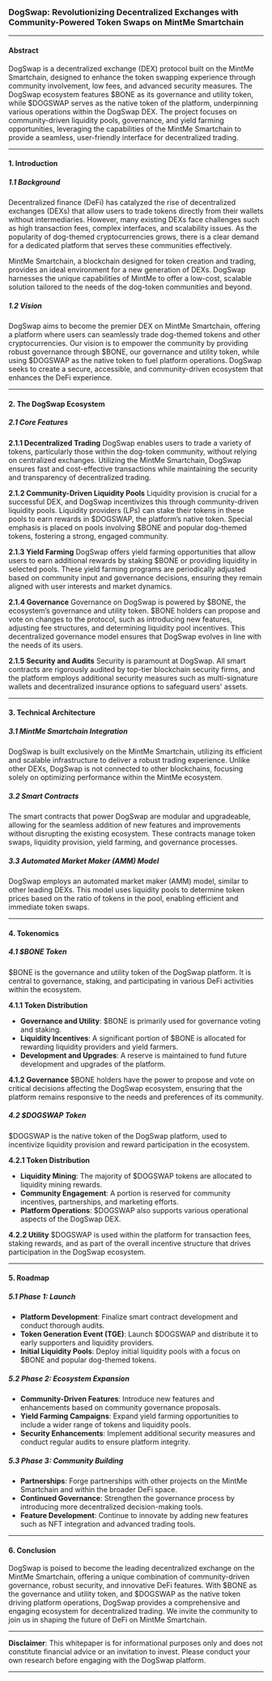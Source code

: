 ### DogSwap: Revolutionizing Decentralized Exchanges with Community-Powered Token Swaps on MintMe Smartchain

---

#### **Abstract**

DogSwap is a decentralized exchange (DEX) protocol built on the MintMe Smartchain, designed to enhance the token swapping experience through community involvement, low fees, and advanced security measures. The DogSwap ecosystem features $BONE as its governance and utility token, while $DOGSWAP serves as the native token of the platform, underpinning various operations within the DogSwap DEX. The project focuses on community-driven liquidity pools, governance, and yield farming opportunities, leveraging the capabilities of the MintMe Smartchain to provide a seamless, user-friendly interface for decentralized trading.

---

#### **1. Introduction**

##### **1.1 Background**

Decentralized finance (DeFi) has catalyzed the rise of decentralized exchanges (DEXs) that allow users to trade tokens directly from their wallets without intermediaries. However, many existing DEXs face challenges such as high transaction fees, complex interfaces, and scalability issues. As the popularity of dog-themed cryptocurrencies grows, there is a clear demand for a dedicated platform that serves these communities effectively.

MintMe Smartchain, a blockchain designed for token creation and trading, provides an ideal environment for a new generation of DEXs. DogSwap harnesses the unique capabilities of MintMe to offer a low-cost, scalable solution tailored to the needs of the dog-token communities and beyond.

##### **1.2 Vision**

DogSwap aims to become the premier DEX on MintMe Smartchain, offering a platform where users can seamlessly trade dog-themed tokens and other cryptocurrencies. Our vision is to empower the community by providing robust governance through $BONE, our governance and utility token, while using $DOGSWAP as the native token to fuel platform operations. DogSwap seeks to create a secure, accessible, and community-driven ecosystem that enhances the DeFi experience.

---

#### **2. The DogSwap Ecosystem**

##### **2.1 Core Features**

**2.1.1 Decentralized Trading**
DogSwap enables users to trade a variety of tokens, particularly those within the dog-token community, without relying on centralized exchanges. Utilizing the MintMe Smartchain, DogSwap ensures fast and cost-effective transactions while maintaining the security and transparency of decentralized trading.

**2.1.2 Community-Driven Liquidity Pools**
Liquidity provision is crucial for a successful DEX, and DogSwap incentivizes this through community-driven liquidity pools. Liquidity providers (LPs) can stake their tokens in these pools to earn rewards in $DOGSWAP, the platform’s native token. Special emphasis is placed on pools involving $BONE and popular dog-themed tokens, fostering a strong, engaged community.

**2.1.3 Yield Farming**
DogSwap offers yield farming opportunities that allow users to earn additional rewards by staking $BONE or providing liquidity in selected pools. These yield farming programs are periodically adjusted based on community input and governance decisions, ensuring they remain aligned with user interests and market dynamics.

**2.1.4 Governance**
Governance on DogSwap is powered by $BONE, the ecosystem’s governance and utility token. $BONE holders can propose and vote on changes to the protocol, such as introducing new features, adjusting fee structures, and determining liquidity pool incentives. This decentralized governance model ensures that DogSwap evolves in line with the needs of its users.

**2.1.5 Security and Audits**
Security is paramount at DogSwap. All smart contracts are rigorously audited by top-tier blockchain security firms, and the platform employs additional security measures such as multi-signature wallets and decentralized insurance options to safeguard users' assets.

---

#### **3. Technical Architecture**

##### **3.1 MintMe Smartchain Integration**
DogSwap is built exclusively on the MintMe Smartchain, utilizing its efficient and scalable infrastructure to deliver a robust trading experience. Unlike other DEXs, DogSwap is not connected to other blockchains, focusing solely on optimizing performance within the MintMe ecosystem.

##### **3.2 Smart Contracts**
The smart contracts that power DogSwap are modular and upgradeable, allowing for the seamless addition of new features and improvements without disrupting the existing ecosystem. These contracts manage token swaps, liquidity provision, yield farming, and governance processes.

##### **3.3 Automated Market Maker (AMM) Model**
DogSwap employs an automated market maker (AMM) model, similar to other leading DEXs. This model uses liquidity pools to determine token prices based on the ratio of tokens in the pool, enabling efficient and immediate token swaps.

---

#### **4. Tokenomics**

##### **4.1 $BONE Token**
$BONE is the governance and utility token of the DogSwap platform. It is central to governance, staking, and participating in various DeFi activities within the ecosystem.

**4.1.1 Token Distribution**
- **Governance and Utility**: $BONE is primarily used for governance voting and staking.
- **Liquidity Incentives**: A significant portion of $BONE is allocated for rewarding liquidity providers and yield farmers.
- **Development and Upgrades**: A reserve is maintained to fund future development and upgrades of the platform.

**4.1.2 Governance**
$BONE holders have the power to propose and vote on critical decisions affecting the DogSwap ecosystem, ensuring that the platform remains responsive to the needs and preferences of its community.

##### **4.2 $DOGSWAP Token**
$DOGSWAP is the native token of the DogSwap platform, used to incentivize liquidity provision and reward participation in the ecosystem.

**4.2.1 Token Distribution**
- **Liquidity Mining**: The majority of $DOGSWAP tokens are allocated to liquidity mining rewards.
- **Community Engagement**: A portion is reserved for community incentives, partnerships, and marketing efforts.
- **Platform Operations**: $DOGSWAP also supports various operational aspects of the DogSwap DEX.

**4.2.2 Utility**
$DOGSWAP is used within the platform for transaction fees, staking rewards, and as part of the overall incentive structure that drives participation in the DogSwap ecosystem.

---

#### **5. Roadmap**

##### **5.1 Phase 1: Launch**
- **Platform Development**: Finalize smart contract development and conduct thorough audits.
- **Token Generation Event (TGE)**: Launch $DOGSWAP and distribute it to early supporters and liquidity providers.
- **Initial Liquidity Pools**: Deploy initial liquidity pools with a focus on $BONE and popular dog-themed tokens.

##### **5.2 Phase 2: Ecosystem Expansion**
- **Community-Driven Features**: Introduce new features and enhancements based on community governance proposals.
- **Yield Farming Campaigns**: Expand yield farming opportunities to include a wider range of tokens and liquidity pools.
- **Security Enhancements**: Implement additional security measures and conduct regular audits to ensure platform integrity.

##### **5.3 Phase 3: Community Building**
- **Partnerships**: Forge partnerships with other projects on the MintMe Smartchain and within the broader DeFi space.
- **Continued Governance**: Strengthen the governance process by introducing more decentralized decision-making tools.
- **Feature Development**: Continue to innovate by adding new features such as NFT integration and advanced trading tools.

---

#### **6. Conclusion**

DogSwap is poised to become the leading decentralized exchange on the MintMe Smartchain, offering a unique combination of community-driven governance, robust security, and innovative DeFi features. With $BONE as the governance and utility token, and $DOGSWAP as the native token driving platform operations, DogSwap provides a comprehensive and engaging ecosystem for decentralized trading. We invite the community to join us in shaping the future of DeFi on MintMe Smartchain.

---

**Disclaimer**: This whitepaper is for informational purposes only and does not constitute financial advice or an invitation to invest. Please conduct your own research before engaging with the DogSwap platform.

--- 

